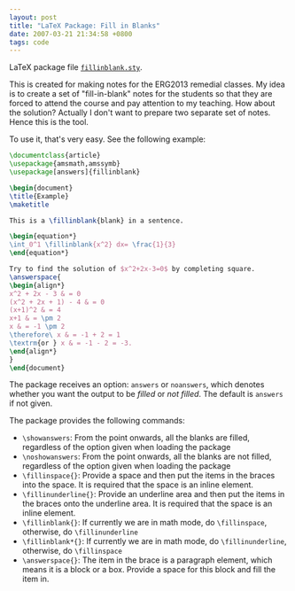 ```yaml
---
layout: post
title: "LaTeX Package: Fill in Blanks"
date: 2007-03-21 21:34:58 +0800
tags: code
---
```


LaTeX package file [`fillinblank.sty`](/img/fillinblank.sty).

This is created for making notes for the ERG2013 remedial classes. My idea is to
create a set of "fill-in-blank" notes for the students so that they are forced
to attend the course and pay attention to my teaching. How about the solution?
Actually I don't want to prepare two separate set of notes. Hence this is the
tool.

To use it, that's very easy. See the following example:

```tex
\documentclass{article}
\usepackage{amsmath,amssymb}
\usepackage[answers]{fillinblank}

\begin{document}
\title{Example}
\maketitle

This is a \fillinblank{blank} in a sentence.

\begin{equation*}
\int_0^1 \fillinblank{x^2} dx= \frac{1}{3}
\end{equation*}

Try to find the solution of $x^2+2x-3=0$ by completing square.
\answerspace{
\begin{align*}
x^2 + 2x - 3 & = 0   
(x^2 + 2x + 1) - 4 & = 0   
(x+1)^2 & = 4   
x+1 & = \pm 2   
x & = -1 \pm 2   
\therefore\ x & = -1 + 2 = 1   
\textrm{or } x & = -1 - 2 = -3.
\end{align*}
}
\end{document}
```

The package receives an option: `answers` or `noanswers`, which denotes whether
you want the output to be *filled* or *not filled*. The default is `answers` if
not given.

The package provides the following commands:

  * `\showanswers`: From the point onwards, all the blanks are filled, regardless of the option given when loading the package
  * `\noshowanswers`: From the point onwards, all the blanks are not filled, regardless of the option given when loading the package
  * `\fillinspace{}`: Provide a space and then put the items in the braces into the space. It is required that the space is an inline element.
  * `\fillinunderline{}`: Provide an underline area and then put the items in the braces onto the underline area. It is required that the space is an inline element.
  * `\fillinblank{}`: If currently we are in math mode, do `\fillinspace`, otherwise, do `\fillinunderline`
  * `\fillinblank*{}`: If currently we are in math mode, do `\fillinunderline`, otherwise, do `\fillinspace`
  * `\answerspace{}`: The item in the brace is a paragraph element, which means it is a block or a box. Provide a space for this block and fill the item in.
